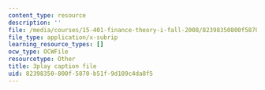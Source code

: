 ```yaml
---
content_type: resource
description: ''
file: /media/courses/15-401-finance-theory-i-fall-2008/82398350800f5870b51f9d109c4da8f5_IwA7nVEwqto.vtt
file_type: application/x-subrip
learning_resource_types: []
ocw_type: OCWFile
resourcetype: Other
title: 3play caption file
uid: 82398350-800f-5870-b51f-9d109c4da8f5
---
```

